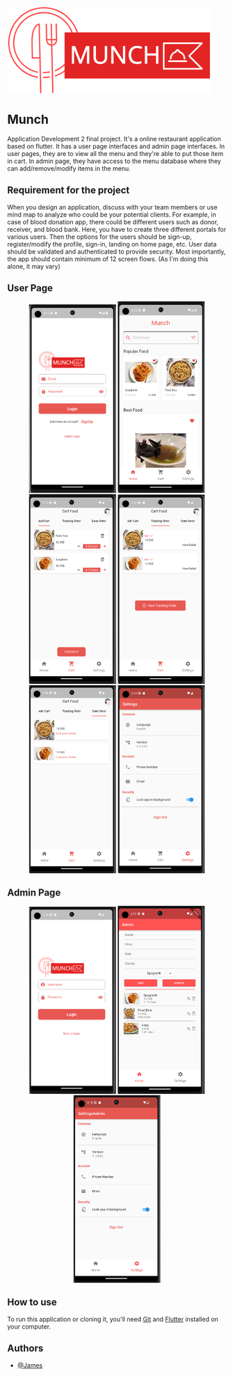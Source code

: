 
![alt text](https://github.com/JamesVictorAlvarez/Munch/blob/main/Munch/Images/logo.png?raw=true)

# Munch

Application Development 2 final project. It's a online restaurant application based on flutter. It has a user page interfaces and admin page interfaces. In user pages, they are to view all the menu and they're able to put those item in cart. In admin page, they have access to the menu database where they can add/remove/modify items in the menu. 

## Requirement for the project

When you design an application, discuss with your team members or use mind map
to analyze who could be your potential clients. For example, in case of blood
donation app, there could be different users such as donor, receiver, and blood
bank. Here, you have to create three different portals for various users. Then the
options for the users should be sign-up, register/modify the profile, sign-in, landing
on home page, etc. User data should be validated and authenticated to provide
security. Most importantly, the app should contain minimum of 12 screen flows.
(As I'm doing this alone, it may vary)

## User Page

<p align="center">
  <img width="200" src="https://github.com/JamesVictorAlvarez/flutter-munch/blob/main/Munch/assets/github-images/user-login.png"/>
  <img width="200" src="https://github.com/JamesVictorAlvarez/flutter-munch/blob/main/Munch/assets/github-images/user-home.png"/>
  <img width="200" src="https://github.com/JamesVictorAlvarez/flutter-munch/blob/main/Munch/assets/github-images/user-cart1.png"/>
  <img width="200" src="https://github.com/JamesVictorAlvarez/flutter-munch/blob/main/Munch/assets/github-images/user-cart2.png"/>
  <img width="200" src="https://github.com/JamesVictorAlvarez/flutter-munch/blob/main/Munch/assets/github-images/user-cart3.png"/>
  <img width="200" src="https://github.com/JamesVictorAlvarez/flutter-munch/blob/main/Munch/assets/github-images/user-settings.png"/>
</p>

## Admin Page

<p align="center">
  <img width="200" src="https://github.com/JamesVictorAlvarez/flutter-munch/blob/main/Munch/assets/github-images/admin-login.png"/>
  <img width="200" src="https://github.com/JamesVictorAlvarez/flutter-munch/blob/main/Munch/assets/github-images/admin-home.png"/>
  <img width="200" src="https://github.com/JamesVictorAlvarez/flutter-munch/blob/main/Munch/assets/github-images/admin-settings.png"/>
</p>
    
## How to use

To run this application or cloning it, you'll need [Git](https://git-scm.com/downloads) and [Flutter](https://flutter.dev/docs/get-started/install) installed on your computer.

## Authors

- [@James](https://github.com/JamesVictorAlvarez)

